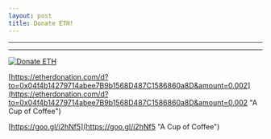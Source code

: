 ```yaml
---
layout: post
title: Donate ETH!
---
```

---
<script>
var tipButton = document.querySelector('.tip-button');
tipButton.addEventListener('click', function() {
  if (typeof web3 === 'undefined') {
    return alert('You need to install MetaMask to use this feature.')
  }
  var user_address = web3.eth.accounts[0];
  if (typeof user_address === 'undefined') {
    return alert('You need to log in MetaMask to use this feature.')
  }
  web3.eth.sendTransaction({
    to: "0x04f4b14279714abee7b9b1568d487c1586860a8d",
    from: user_address,
    value: web3.toWei('0.005', 'ether'),
  }, function (err, transactionHash) {
    if (err) return alert('Thanks for trying out!');
    alert('Thanks for the generosity!!');
  })
})
</script>
---


<a href="https://etherdonation.com/d?to=0x04f4b14279714abee7B9b1568D487C1586860a8D&amount=0.002" target="_blank" title="Donate ETH"><img src="https://etherdonation.com/i/btn/donate-btn.png" alt="Donate ETH"/></a>

[https://etherdonation.com/d?to=0x04f4b14279714abee7B9b1568D487C1586860a8D&amount=0.002](https://etherdonation.com/d?to=0x04f4b14279714abee7B9b1568D487C1586860a8D&amount=0.002 "A Cup of Coffee")

[https://goo.gl/i2hNf5](https://goo.gl/i2hNf5 "A Cup of Coffee")
